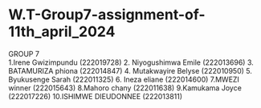 # W.T-Group7-assignment-of-11th_april_2024
GROUP 7       
1.Irene Gwizimpundu (222019728)
2. Niyogushimwa Emile (222013696)
3. BATAMURIZA phiona (222014847)
4. Mutakwayire Belyse (222010950)
  5. Byukusenge Sarah (222011325)
6. Ineza eliane (222014600)
7.MWEZI winner (222015643)
8.Mahoro chany (222011638)
9.Kamukama Joyce (222017226)
10.ISHIMWE DIEUDONNEE  (222013811)
